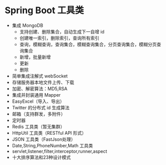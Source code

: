 # Spring Boot 工具类

- 集成 MongoDB
  - 支持创建、删除集合，自动生成下一自增 id
  - 创建唯一索引，删除索引，查询所有索引
  - 查询，模糊查询，查询集合，模糊查询集合，分页查询集合，模糊分页查询集合
  - 新增，批量新增
  - 更新
  - 删除
- 简单集成注解式 webSocket
- 存储服务器本地文件上传、下载
- 加密、解密算法：MD5,RSA
- 集成并封装通用 Mapper
- EasyExcel（导入、导出）
- Twitter 的分布式 id 生成算法
- 邮箱（支持群发，多附件）
- 定时器
- Redis 工具类（暂无集群）
- HttpUtil 工具类（RESTful API 形式）
- JSON 工具类（FastJson处理）
- Date,String,PhoneNumber,Math 工具类
- servlet,listener,filter,interceptor,runner,aspect
- 十大排序算法和23种设计模式